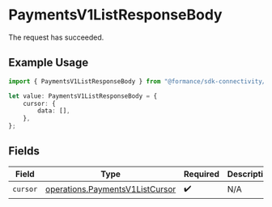 # PaymentsV1ListResponseBody

The request has succeeded.

## Example Usage

```typescript
import { PaymentsV1ListResponseBody } from "@formance/sdk-connectivity/models/operations";

let value: PaymentsV1ListResponseBody = {
    cursor: {
        data: [],
    },
};
```

## Fields

| Field                                                                              | Type                                                                               | Required                                                                           | Description                                                                        |
| ---------------------------------------------------------------------------------- | ---------------------------------------------------------------------------------- | ---------------------------------------------------------------------------------- | ---------------------------------------------------------------------------------- |
| `cursor`                                                                           | [operations.PaymentsV1ListCursor](../../models/operations/paymentsv1listcursor.md) | :heavy_check_mark:                                                                 | N/A                                                                                |